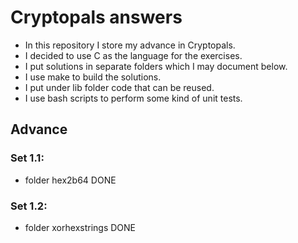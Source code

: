 # Cryptopals answers

- In this repository I store my advance in Cryptopals. 
- I decided to use C as the language for the exercises.
- I put solutions in separate folders which I may document below.
- I use make to build the solutions.
- I put under lib folder code that can be reused.
- I use bash scripts to perform some kind of unit tests.

## Advance

### Set 1.1:
- folder hex2b64		DONE

### Set 1.2:
- folder xorhexstrings	DONE
